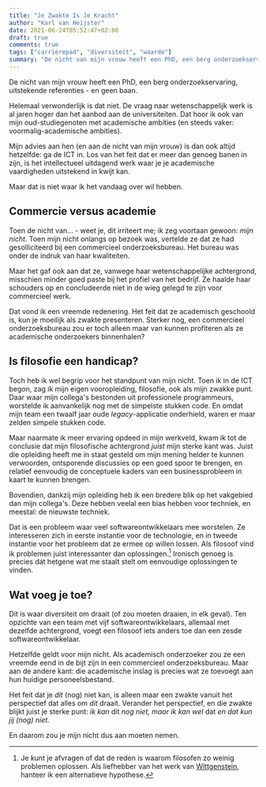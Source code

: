```yaml
---
title: "Je Zwakte Is Je Kracht"
author: "Karl van Heijster"
date: 2021-06-24T05:52:47+02:00
draft: true
comments: true
tags: ["carrièrepad", "diversiteit", "waarde"]
summary: "De nicht van mijn vrouw heeft een PhD, een berg onderzoekservaring, uitstekende referenties - en geen baan. Commerciële onderzoeksbureaus wijzen haar zelfs af *vanwege* haar academische achtergrond. Maar die achtergrond hoeft geen zwakte te zijn. Sterker nog, het is juist haar kracht."
---
```


De nicht van mijn vrouw heeft een PhD, een berg onderzoekservaring, uitstekende referenties - en geen baan. 


Helemaal verwonderlijk is dat niet. De vraag naar wetenschappelijk werk is al jaren hoger dan het aanbod aan de universiteiten. Dat hoor ik ook van mijn oud-studiegenoten met academische ambities (en steeds vaker: voormalig-academische ambities).


Mijn advies aan hen (en aan de nicht van mijn vrouw) is dan ook altijd hetzelfde: ga de ICT in. Los van het feit dat er meer dan genoeg banen in zijn, is het intellectueel uitdagend werk waar je je academische vaardigheden uitstekend in kwijt kan.


Maar dat is niet waar ik het vandaag over wil hebben. 


## Commercie versus academie


Toen de nicht van... - weet je, dit irriteert me; ik zeg voortaan gewoon: *mijn nicht*. Toen mijn nicht onlangs op bezoek was, vertelde ze dat ze had gesolliciteerd bij een commercieel onderzoeksbureau. Het bureau was onder de indruk van haar kwaliteiten. 


Maar het gaf ook aan dat ze, vanwege haar wetenschappelijke achtergrond, misschien minder goed paste bij het profiel van het bedrijf. Ze haalde haar schouders op en concludeerde niet in de wieg gelegd te zijn voor commercieel werk.


Dat vond ik een vreemde redenering. Het feit dat ze academisch geschoold is, kun je moeilijk als zwakte presenteren. Sterker nog, een commercieel onderzoeksbureau zou er toch alleen maar van kunnen profiteren als ze academische onderzoekers binnenhalen?


## Is filosofie een handicap?


Toch heb ik wel begrip voor het standpunt van mijn nicht. Toen ik in de ICT begon, zag ik mijn eigen vooropleiding, filosofie, ook als mijn zwakke punt. Daar waar mijn collega's bestonden uit professionele programmeurs, worstelde ik aanvankelijk nog met de simpelste stukken code. En omdat mijn team een twaalf jaar oude *legacy*-applicatie onderhield, waren er maar zelden simpele stukken code.


Maar naarmate ik meer ervaring opdeed in mijn werkveld, kwam ik tot de conclusie dat mijn filosofische achtergrond *juist* mijn sterke kant was. Juist die opleiding heeft me in staat gesteld om mijn mening helder te kunnen verwoorden, ontsporende discussies op een goed spoor te brengen, en relatief eenvoudig de conceptuele kaders van een businessprobleem in kaart te kunnen brengen.


Bovendien, dankzij mijn opleiding heb ik een bredere blik op het vakgebied dan mijn collega's. Deze hebben veelal een bias hebben voor techniek, en meestal: de nieuwste techniek. 


Dat is een probleem waar veel softwareontwikkelaars mee worstelen. Ze interesseren zich in eerste instantie voor de technologie, en in tweede instantie voor het probleem dat ze ermee op willen lossen. Als filosoof vind ik problemen juist interessanter dan oplossingen.[^1] Ironisch genoeg is precies dát hetgene wat me staalt stelt om eenvoudige oplossingen te vinden.


## Wat voeg je toe?


Dit is waar diversiteit om draait (of zou moeten draaien, in elk geval). Ten opzichte van een team met vijf softwareontwikkelaars, allemaal met dezelfde achtergrond, voegt een filosoof iets anders toe dan een zesde softwareontwikkelaar. 


Hetzelfde geldt voor mijn nicht. Als academisch onderzoeker zou ze een vreemde eend in de bijt zijn in een commercieel onderzoeksbureau. Maar aan de andere kant: die academische inslag is precies wat ze toevoegt aan hun huidige personeelsbestand.


Het feit dat je *dit* (nog) niet kan, is alleen maar een zwakte vanuit het perspectief dat alles om *dit* draait. Verander het perspectief, en die zwakte blijkt juist je sterke punt: *ik kan* dit *nog niet, maar ik kan wel* dat *en dat kun jij (nog) niet.*


En daarom zou je mijn nicht dus aan moeten nemen.


[^1]: Je kunt je afvragen of dat de reden is waarom filosofen zo weinig problemen oplossen. Als liefhebber van het werk van [Wittgenstein](https://plato.stanford.edu/entries/wittgenstein/#LateNatuPhil), hanteer ik een alternatieve hypothese.
